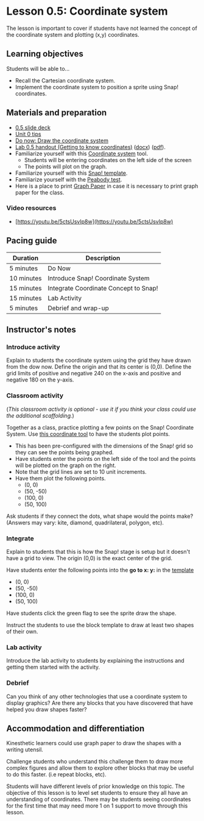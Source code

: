 # Lesson 0.5: Coordinate system

The lesson is important to cover if students have not learned the concept of the coordinate system and plotting (x,y) coordinates.

## Learning objectives

Students will be able to...

* Recall the Cartesian coordinate system.
* Implement the coordinate system to position a sprite using Snap! coordinates.

## Materials and preparation

* [0.5 slide deck](https://github.com/TEALSK12/introduction-to-computer-science/raw/master/slidedecks/TEALS%20SNAP%200.5.pptx)
* [Unit 0 tips](unit_0_tips.md)
* [Do now: Draw the coordinate system](do_now_05.md)
* [Lab 0.5 handout (Getting to know coordinates)](lab_05.md) ([docx](https://github.com/TEALSK12/introduction-to-computer-science/raw/master/Unit%200/lab_05.docx)) ([pdf](https://github.com/TEALSK12/introduction-to-computer-science/raw/master/Unit%200/lab_05.pdf)).
* Familiarize yourself with this [Coordinate system](https://www.desmos.com/calculator/ui4klsjued) tool.
  * Students will be entering coordinates on the left side of the screen
  * The points will plot on the graph.
* Familiarize yourself with this [Snap! template](https://snap.berkeley.edu/snap/snap.html#present:Username=aspiece%40gmail.com&ProjectName=Snap%20Coordinate%20System%20Intro).
* Familiarize yourself with the [Peabody test](https://snap.berkeley.edu/snap/snap.html#present:Username=aspiece%40gmail.com&ProjectName=PeabodyTest).
* Here is a place to print [Graph Paper](https://free-printable-paper.com/graph-paper/) in case it is necessary to print graph paper for the class.
### Video resources

* [https://youtu.be/5ctsUsvIp8w](https://youtu.be/5ctsUsvIp8w)

## Pacing guide

| Duration   | Description                                   |
| ---------- | --------------------------------------------- |
| 5 minutes  | Do Now |
| 10 minutes  | Introduce Snap! Coordinate System              |
| 15 minutes | Integrate Coordinate Concept to Snap! |
| 15 minutes | Lab Activity |
| 5 minutes | Debrief and wrap-up                           |

## Instructor's notes

### Introduce activity

Explain to students the coordinate system using the grid they have drawn from the dow now.
Define the origin and that its center is (0,0).
Define the grid limits of positive and negative 240 on the x-axis and positive and negative 180 on the y-axis.

### Classroom activity

(_This classroom activity is optional - use it if you think your class could use the additional scaffolding._)

Together as a class, practice plotting a few points on the Snap! Coordinate System.
Use [this coordinate tool](https://www.desmos.com/calculator/ui4klsjued) to have the students plot points.

* This has been pre-configured with the dimensions of the Snap! grid so they can see the points being graphed.
* Have students enter the points on the left side of the tool and the points will be plotted on the graph on the right.
* Note that the grid lines are set to 10 unit increments.
* Have them plot the following points.
  * (0, 0)
  * (50, -50)
  * (100, 0)
  * (50, 100)

Ask students if they connect the dots, what shape would the points make? (Answers may vary: kite, diamond, quadrilateral, polygon, etc).

### Integrate

Explain to students that this is how the Snap! stage is setup but it doesn't have a grid to view.
The origin (0,0) is the exact center of the grid.

Have students enter the following points into the **go to x: y:** in the [template](https://snap.berkeley.edu/snap/snap.html#present:Username=aspiece%40gmail.com&ProjectName=Snap%20Coordinate%20System%20Intro)

* (0, 0)
* (50, -50)
* (100, 0)
* (50, 100)

Have students click the green flag to see the sprite draw the shape.

Instruct the students to use the block template to draw at least two shapes of their own.

### Lab activity

Introduce the lab activity to students by explaining the instructions and getting them started with the activity.

### Debrief

Can you think of any other technologies that use a coordinate system to display graphics?
Are there any blocks that you have discovered that have helped you draw shapes faster?

## Accommodation and differentiation

Kinesthetic learners could use graph paper to draw the shapes with a writing utensil.

Challenge students who understand this challenge them to draw more complex figures and allow them to explore other blocks that may be useful to do this faster. (i.e repeat blocks, etc).

Students will have different levels of prior knowledge on this topic. The objective of this lesson is to level set students to ensure they all have an understanding of coordinates. There may be students seeing coordinates for the first time that may need more 1 on 1 support to move through this lesson.
